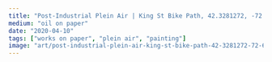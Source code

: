```yaml
---
title: "Post-Industrial Plein Air | King St Bike Path, 42.3281272, -72.6334529, Looking East"
medium: "oil on paper"
date: "2020-04-10"
tags: ["works on paper", "plein air", "painting"]
image: "art/post-industrial-plein-air-king-st-bike-path-42-3281272-72-6334529-looking-east.jpg"
---
```


